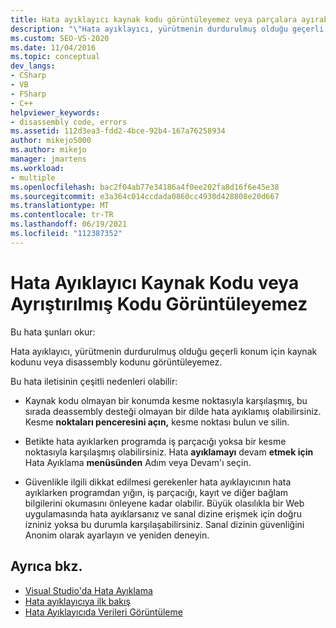 ```yaml
---
title: Hata ayıklayıcı kaynak kodu görüntüleyemez veya parçalara ayırabilir
description: "\"Hata ayıklayıcı, yürütmenin durdurulmuş olduğu geçerli konum için kaynak kodu görüntüleyemez veya parçalara ayıramaz\" iletisine bakın."
ms.custom: SEO-VS-2020
ms.date: 11/04/2016
ms.topic: conceptual
dev_langs:
- CSharp
- VB
- FSharp
- C++
helpviewer_keywords:
- disassembly code, errors
ms.assetid: 112d3ea3-fdd2-4bce-92b4-167a76258934
author: mikejo5000
ms.author: mikejo
manager: jmartens
ms.workload:
- multiple
ms.openlocfilehash: bac2f04ab77e34186a4f0ee202fa8d16f6e45e38
ms.sourcegitcommit: e3a364c014ccdada0860cc4930d428808e20d667
ms.translationtype: MT
ms.contentlocale: tr-TR
ms.lasthandoff: 06/19/2021
ms.locfileid: "112387352"
---
```

# <a name="debugger-cannot-display-source-code-or-disassembly"></a>Hata Ayıklayıcı Kaynak Kodu veya Ayrıştırılmış Kodu Görüntüleyemez
Bu hata şunları okur:

 Hata ayıklayıcı, yürütmenin durdurulmuş olduğu geçerli konum için kaynak kodunu veya disassembly kodunu görüntüleyemez.

 Bu hata iletisinin çeşitli nedenleri olabilir:

- Kaynak kodu olmayan bir konumda kesme noktasıyla karşılaşmış, bu sırada deassembly desteği olmayan bir dilde hata ayıklamış olabilirsiniz. Kesme **noktaları penceresini açın,** kesme noktası bulun ve silin.

- Betikte hata ayıklarken programda iş parçacığı yoksa bir kesme noktasıyla karşılaşmış olabilirsiniz. Hata **ayıklamayı** devam **etmek için** Hata Ayıklama **menüsünden** Adım veya Devam'ı seçin.

- Güvenlikle ilgili dikkat edilmesi gerekenler hata ayıklayıcının hata ayıklarken programdan yığın, iş parçacığı, kayıt ve diğer bağlam bilgilerini okumasını önleyene kadar olabilir. Büyük olasılıkla bir Web uygulamasında hata ayıklarsanız ve sanal dizine erişmek için doğru izniniz yoksa bu durumla karşılaşabilirsiniz. Sanal dizinin güvenliğini Anonim olarak ayarlayın ve yeniden deneyin.

## <a name="see-also"></a>Ayrıca bkz.
- [Visual Studio'da Hata Ayıklama](../debugger/index.yml)
- [Hata ayıklayıcıya ilk bakış](../debugger/debugger-feature-tour.md)
- [Hata Ayıklayıcıda Verileri Görüntüleme](../debugger/viewing-data-in-the-debugger.md)